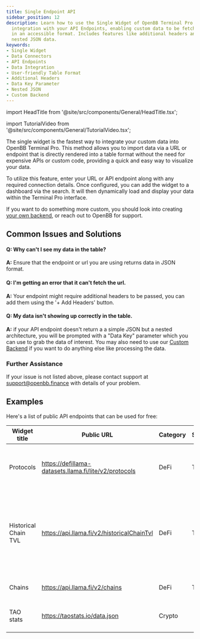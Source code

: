 ```yaml
---
title: Single Endpoint API
sidebar_position: 12
description: Learn how to use the Single Widget of OpenBB Terminal Pro for seamless
  integration with your API Endpoints, enabling custom data to be fetched and displayed
  in an accessible format. Includes features like additional headers and addressing
  nested JSON data.
keywords:
- Single Widget
- Data Connectors
- API Endpoints
- Data Integration
- User-friendly Table Format
- Additional Headers
- Data Key Parameter
- Nested JSON
- Custom Backend
---
```


import HeadTitle from '@site/src/components/General/HeadTitle.tsx';

<HeadTitle title="Single Endpoint API | OpenBB Terminal Pro Docs" />

import TutorialVideo from '@site/src/components/General/TutorialVideo.tsx';

<TutorialVideo
  youtubeLink="https://www.youtube.com/embed/gX63rYzqpL0?si=74No_7LgG2gYwnDg"
  videoLegend="Short introduction to adding a single widget"
/>

The single widget is the fastest way to integrate your custom data into OpenBB Terminal Pro. This method allows you to import data via a URL or endpoint that is directly rendered into a table format without the need for expensive APIs or custom code, providing a quick and easy way to visualize your data.

To utilize this feature, enter your URL or API endpoint along with any required connection details. Once configured, you can add the widget to a dashboard via the search. It will then dynamically load and display your data within the Terminal Pro interface.

If you want to do something more custom, you should look into creating [your own backend](/pro/data-connectors/integrate-your-own-backend), or reach out to OpenBB for support.

## Common Issues and Solutions

#### Q: Why can't I see my data in the table?
**A:** Ensure that the endpoint or url you are using returns data in JSON format.

#### Q: I'm getting an error that it can't fetch the url.
**A:** Your endpoint might require additional headers to be passed, you can add them using the '+ Add Headers' button.

#### Q: My data isn't showing up correctly in the table.
**A:** if your API endpoint doesn't return a a simple JSON but a nested architecture, you will be prompted with a "Data Key" parameter which you can use to grab the data of interest.
  You may also need to use our [Custom Backend](/pro/integrate-your-own-backend) if you want to do anything else like processing the data.

### Further Assistance

If your issue is not listed above, please contact support at [support@openbb.finance](mailto:support@openbb.finance) with details of your problem.

## Examples

Here's a list of public API endpoints that can be used for free:

| Widget title | Public URL | Category | Subcategory | Source | Description |
| -------- | ------- | -------- | ------- | -------- | ------- |
| Protocols | https://defillama-datasets.llama.fi/lite/v2/protocols | DeFi | TVL | DefiLLama | List of all protocols on DefiLlama along with their TVL |
| Historical Chain TVL | https://api.llama.fi/v2/historicalChainTvl | DeFi | TVL | DefiLLama | Get historical TVL (excludes liquid staking and double counted tvl) on DeFi on all chains |
| Chains | https://api.llama.fi/v2/chains | DeFi | TVL | DefiLLama | Get current TVL of all chains |
| TAO stats | https://taostats.io/data.json | Crypto | | Tao | Latest $TAO token and subnet information |
